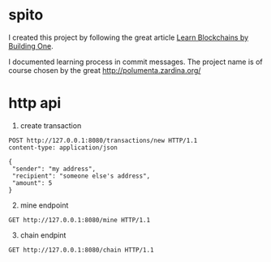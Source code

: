 # spito

I created this project by following the great article [Learn Blockchains by Building One](https://hackernoon.com/learn-blockchains-by-building-one-117428612f46).

I documented learning process in commit messages. The project name is of course chosen by the great http://polumenta.zardina.org/

# http api

1. create transaction

```
POST http://127.0.0.1:8080/transactions/new HTTP/1.1
content-type: application/json

{
 "sender": "my address",
 "recipient": "someone else's address",
 "amount": 5
}
```

2. mine endpoint

```
GET http://127.0.0.1:8080/mine HTTP/1.1
```

3. chain endpint

```
GET http://127.0.0.1:8080/chain HTTP/1.1
```
